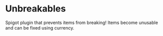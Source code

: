 # Unbreakables
Spigot plugin that prevents items from breaking! Items become unusable and can be fixed using currency.
